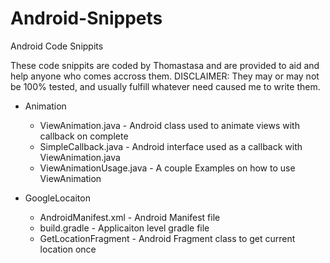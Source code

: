 # Android-Snippets
Android Code Snippits

These code snippits are coded by Thomastasa and are provided to aid and help anyone who comes accross them.
DISCLAIMER: They may or may not be 100% tested, and usually fulfill whatever need caused me to write them.

* Animation
  * ViewAnimation.java - Android class used to animate views with callback on complete
  * SimpleCallback.java - Android interface used as a callback with ViewAnimation.java
  * ViewAnimationUsage.java - A couple Examples on how to use ViewAnimation

* GoogleLocaiton
  * AndroidManifest.xml - Android Manifest file
  * build.gradle - Applicaiton level gradle file
  * GetLocationFragment - Android Fragment class to get current location once
